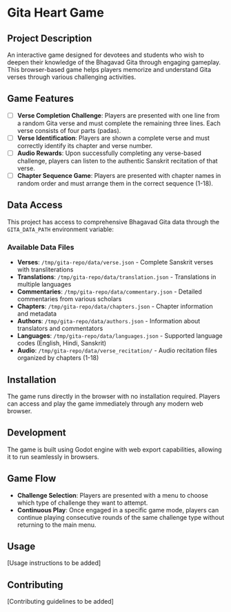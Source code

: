 # Gita Heart Game

## Project Description

An interactive game designed for devotees and students who wish to deepen their knowledge of the Bhagavad Gita through engaging gameplay. This browser-based game helps players memorize and understand Gita verses through various challenging activities.

## Game Features

- [ ] **Verse Completion Challenge**: Players are presented with one line from a random Gita verse and must complete the remaining three lines. Each verse consists of four parts (padas).
- [ ] **Verse Identification**: Players are shown a complete verse and must correctly identify its chapter and verse number.
- [ ] **Audio Rewards**: Upon successfully completing any verse-based challenge, players can listen to the authentic Sanskrit recitation of that verse.
- [ ] **Chapter Sequence Game**: Players are presented with chapter names in random order and must arrange them in the correct sequence (1-18). 

## Data Access

This project has access to comprehensive Bhagavad Gita data through the `GITA_DATA_PATH` environment variable:

### Available Data Files
- **Verses**: `/tmp/gita-repo/data/verse.json` - Complete Sanskrit verses with transliterations
- **Translations**: `/tmp/gita-repo/data/translation.json` - Translations in multiple languages
- **Commentaries**: `/tmp/gita-repo/data/commentary.json` - Detailed commentaries from various scholars
- **Chapters**: `/tmp/gita-repo/data/chapters.json` - Chapter information and metadata
- **Authors**: `/tmp/gita-repo/data/authors.json` - Information about translators and commentators
- **Languages**: `/tmp/gita-repo/data/languages.json` - Supported language codes (English, Hindi, Sanskrit)
- **Audio**: `/tmp/gita-repo/data/verse_recitation/` - Audio recitation files organized by chapters (1-18)

## Installation

The game runs directly in the browser with no installation required. Players can access and play the game immediately through any modern web browser.

## Development

The game is built using Godot engine with web export capabilities, allowing it to run seamlessly in browsers.

## Game Flow

- **Challenge Selection**: Players are presented with a menu to choose which type of challenge they want to attempt.
- **Continuous Play**: Once engaged in a specific game mode, players can continue playing consecutive rounds of the same challenge type without returning to the main menu.

## Usage

[Usage instructions to be added]

## Contributing

[Contributing guidelines to be added]
